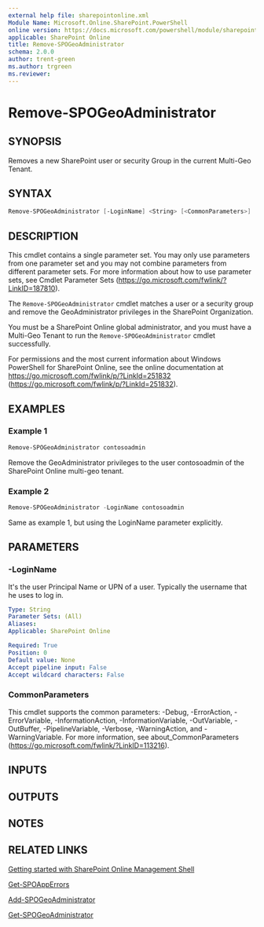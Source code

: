 ```yaml
---
external help file: sharepointonline.xml
Module Name: Microsoft.Online.SharePoint.PowerShell
online version: https://docs.microsoft.com/powershell/module/sharepoint-online/remove-spogeoadministrator
applicable: SharePoint Online
title: Remove-SPOGeoAdministrator
schema: 2.0.0
author: trent-green
ms.author: trgreen
ms.reviewer:
---
```


# Remove-SPOGeoAdministrator

## SYNOPSIS
Removes a new SharePoint user or security Group in the current Multi-Geo Tenant.


## SYNTAX

```powershell
Remove-SPOGeoAdministrator [-LoginName] <String> [<CommonParameters>]
```

## DESCRIPTION
This cmdlet contains a single parameter set.
You may only use parameters from one parameter set and you may not combine parameters from different parameter sets.
For more information about how to use parameter sets, see Cmdlet Parameter Sets (https://go.microsoft.com/fwlink/?LinkID=187810).

The `Remove-SPOGeoAdministrator` cmdlet matches a user or a security group and remove the GeoAdministrator privileges in the SharePoint Organization.

You must be a SharePoint Online global administrator, and you must have a Multi-Geo Tenant to run the `Remove-SPOGeoAdministrator` cmdlet successfully.

For permissions and the most current information about Windows PowerShell for SharePoint Online, see the online documentation at https://go.microsoft.com/fwlink/p/?LinkId=251832 (https://go.microsoft.com/fwlink/p/?LinkId=251832).




## EXAMPLES

### Example 1
```powershell
Remove-SPOGeoAdministrator contosoadmin
```
Remove the GeoAdministrator privileges to the user contosoadmin of the SharePoint Online multi-geo tenant.

### Example 2
```powershell
Remove-SPOGeoAdministrator -LoginName contosoadmin
```
Same as example 1, but using the LoginName parameter explicitly.

## PARAMETERS

### -LoginName
It's the user Principal Name or UPN of a user. Typically the username that he uses to log in.

```yaml
Type: String
Parameter Sets: (All)
Aliases:
Applicable: SharePoint Online

Required: True
Position: 0
Default value: None
Accept pipeline input: False
Accept wildcard characters: False
```

### CommonParameters
This cmdlet supports the common parameters: -Debug, -ErrorAction, -ErrorVariable, -InformationAction, -InformationVariable, -OutVariable, -OutBuffer, -PipelineVariable, -Verbose, -WarningAction, and -WarningVariable. For more information, see about_CommonParameters (https://go.microsoft.com/fwlink/?LinkID=113216).

## INPUTS


## OUTPUTS

## NOTES

## RELATED LINKS

[Getting started with SharePoint Online Management Shell](https://docs.microsoft.com/powershell/sharepoint/sharepoint-online/connect-sharepoint-online?view=sharepoint-ps)

[Get-SPOAppErrors](Get-SPOAppErrors.md)

[Add-SPOGeoAdministrator](Add-SPOGeoAdministrator.md)

[Get-SPOGeoAdministrator](Get-SPOGeoAdministrator.md)


